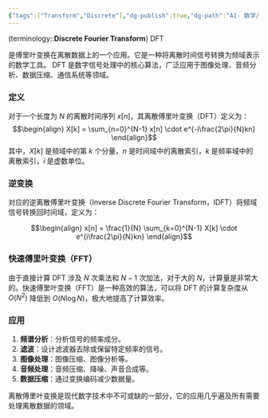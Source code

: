 ```yaml
---
{"tags":["Transform","Discrete"],"dg-publish":true,"dg-path":"A1- 数学/8. 变换/离散傅里叶变换.md","permalink":"/A1- 数学/8. 变换/离散傅里叶变换/","dgPassFrontmatter":true,"noteIcon":"","created":"2024-10-15T17:15:44.000+08:00","updated":"2025-06-30T17:01:05.000+08:00"}
---
```


(terminology::**Discrete Fourier Transform**)  DFT    

是傅里叶变换在离散数据上的一个应用。它是一种将离散时间信号转换为频域表示的数学工具。
DFT 是数字信号处理中的核心算法，广泛应用于图像处理、音频分析、数据压缩、通信系统等领域。


### 定义
对于一个长度为 $N$ 的离散时间序列 $x[n]$，其离散傅里叶变换（DFT）定义为：
$$\begin{align}
X[k] = \sum_{n=0}^{N-1} x[n] \cdot e^{-i\frac{2\pi}{N}kn}
\end{align}$$
其中，$X[k]$ 是频域中的第 $k$ 个分量，$n$ 是时间域中的离散索引，$k$ 是频率域中的离散索引，$i$ 是虚数单位。

### 逆变换
对应的逆离散傅里叶变换（Inverse Discrete Fourier Transform，IDFT）将频域信号转换回时间域，定义为：

$$\begin{align}
x[n] = \frac{1}{N} \sum_{k=0}^{N-1} X[k] \cdot e^{i\frac{2\pi}{N}kn}
\end{align}$$

### 快速傅里叶变换（FFT）

由于直接计算 DFT 涉及 $N$ 次乘法和 $N-1$ 次加法，对于大的 $N$，计算量是非常大的。快速傅里叶变换（FFT）是一种高效的算法，可以将 DFT 的计算复杂度从 $O (N^2)$ 降低到 $O (N \log N)$，极大地提高了计算效率。


### 应用
1. **频谱分析**：分析信号的频率成分。
2. **滤波**：设计滤波器去除或保留特定频率的信号。
3. **图像处理**：图像压缩、图像分析等。
4. **音频处理**：音频压缩、降噪、声音合成等。
5. **数据压缩**：通过变换编码减少数据量。

离散傅里叶变换是现代数字技术中不可或缺的一部分，它的应用几乎遍及所有需要处理离散数据的领域。


